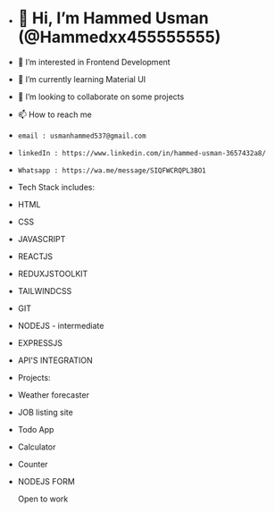 - <h1 className='text-center'>👋 Hi, I’m Hammed Usman (@Hammedxx455555555)</h1>
- 👀 I’m interested in Frontend Development
- 🌱 I’m currently learning  Material UI
- 💞️ I’m looking to collaborate on some projects
- 📫 How to reach me
-     email : usmanhammed537@gmail.com
-     linkedIn : https://www.linkedin.com/in/hammed-usman-3657432a8/
-     Whatsapp : https://wa.me/message/SIQFWCRQPL3BO1

- Tech Stack includes:
-    HTML
-    CSS
-    JAVASCRIPT
-    REACTJS
-    REDUXJSTOOLKIT
-    TAILWINDCSS
-    GIT
-    NODEJS - intermediate
-    EXPRESSJS
-    API'S INTEGRATION
-  Projects:
- Weather forecaster
- JOB listing site 
- Todo App
- Calculator
- Counter
- NODEJS FORM

     Open to work 
  

<!---
Hammedxx455555555/Hammedxx455555555 is a ✨ special ✨ repository because its `README.md` (this file) appears on your GitHub profile.
You can click the Preview link to take a look at your changes.
--->
